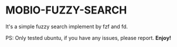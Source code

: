 # MOBIO-FUZZY-SEARCH

It's a simple fuzzy search implement by fzf and fd.

PS: Only tested ubuntu, if you have any issues, please report.
**Enjoy!**

